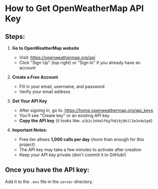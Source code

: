 # How to Get OpenWeatherMap API Key

## Steps:

1. **Go to OpenWeatherMap website**
   - Visit: https://openweathermap.org/api
   - Click "Sign Up" (top right) or "Sign In" if you already have an account

2. **Create a Free Account**
   - Fill in your email, username, and password
   - Verify your email address

3. **Get Your API Key**
   - After signing in, go to: https://home.openweathermap.org/api_keys
   - You'll see "Create key" or an existing API key
   - **Copy the API key** (it looks like: `a1b2c3d4e5f6g7h8i9j0k1l2m3n4o5p6`)

4. **Important Notes:**
   - Free tier allows **1,000 calls per day** (more than enough for this project)
   - The API key may take a few minutes to activate after creation
   - Keep your API key private (don't commit it to GitHub!)

## Once you have the API key:
Add it to the `.env` file in the `server` directory.
